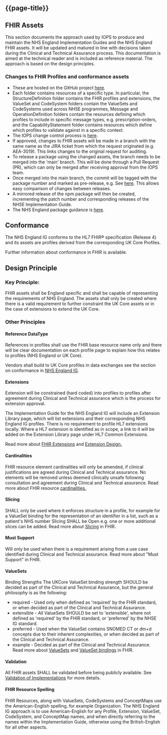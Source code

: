 ## {{page-title}}


## FHIR Assets

This section documents the approach used by IOPS to produce and maintain the NHS England Implementation Guides and the NHS England FHIR assets. It will be updated and matured in line with decisions taken during the Clinical and Technical Assurance process. This documentation is aimed at the technical reader and is included as reference material. The approach is based on the design principles.

### Changes to FHIR Profiles and conformance assets
- These are hosted on the GitHub project [here](https://github.com/NHSDigital/NHSEngland-FHIR-ImplementationGuide).
- Each folder contains resources of a specific type. In particular, the StructureDefinition folder contains the FHIR profiles and extensions, the ValueSet and CodeSystem folders contain the ValueSets and CodeSystems used across NHSE programmes, Message and OperationDefinition folders contain the resources defining which profiles to include in specific message types, e.g. prescription-orders, and the CapabilityStatement folder contains resources which define which profiles to validate against in a specific context.
- The IOPS change control process is [here](https://simplifier.net/guide/NHSE-Design-and-Development-Approach2/Home/Management/Development-and-Release-Management?version=current).
- If approved, changes to FHIR assets will be made in a branch with the same name as the JIRA ticket from which the request originated (e.g. AEA-3019). This links changes to the original request for auditing.
- To release a package using the changed assets, the branch needs to be merged into the 'main' branch. This will be done through a Pull Request (PR), which can only be merged after receiving approval from the IOPS team.
- Once merged into the main branch, the commit will be tagged with the package number and marked as pre-release, e.g. See [here](https://github.com/NHSDigital/NHSEngland-FHIR-ImplementationGuide/tags). This allows easy comparison of changes between releases.
- A mirrored release of the npm package will then be created, incrementing the patch number and corresponding releases of the NHSE Implementation Guide.
- The NHS England package guidance is [here](https://simplifier.net/guide/NHSE-Design-and-Development-Approach2/Home/Management/Version-Management?version=current#Package-Versioning).


## Conformance

The NHS England IG conforms to the HL7 FHIR® specification (Release 4) and its assets are profiles derived from the corresponding UK Core Profiles.

Further information about conformance in FHIR is available.

## Design Principle

### Key Principle:

FHIR assets shall be England specific and shall be capable of representing the requirements of NHS England. The assets shall only be created where there is a valid requirement to further constraint the UK Core assets or in the case of extensions to extend the UK Core. 

### Other Principles

#### Reference DataType

References in profiles shall use the FHIR base resource name only and there will be clear documentation on each profile page to explain how this relates to profiles (NHS England or UK Core).

Vendors shall build to UK Core profiles in data exchanges see the section on conformance in [NHS England IG](https://simplifier.net/guide/nhs-england-fhir-implementation-guide?version=current).

#### Extensions

Extension will be constrained (hard coded) into profiles to profiles after agreement during Clinical and Technical assurance which is the process for extension approval.

The Implementation Guide for the NHS England IG will include an Extension Library page, which will list extensions and their corresponding NHS England IG profiles. There is no requirement to profile HL7 extensions locally. Where a HL7 extension is identified as in scope, a link to it will be added on the Extension Library page under HL7 Common Extensions.

Read more about [FHIR Extensions](https://www.hl7.org/fhir/r4/extensibility.html) and [Extension Design.](https://simplifier.net/guide/HL7FHIRUKCoreDesignandDevelopmentApproach/Home/Asset-Design/Extension-Design?version=current)

#### Cardinalities
FHIR resource element cardinalities will only be amended, if clinical justifications are agreed during Clinical and Technical assurance.
No elements will be removed unless deemed clinically unsafe following consultation and agreement during Clinical and Technical assurance.
Read more about FHIR resource [cardinalities.](http://hl7.org/fhir/r4/profiling.html#cardinality)

#### Slicing
SHALL only be used where it enforces structure in a profile, for example
for a ValueSet binding
for the representation of an identifier in a list, such as a patient's NHS number
Slicing SHALL be Open e.g. one or more additional slices can be added.
Read more about [Slicing](https://www.hl7.org/fhir/r4/profiling.html#slicing) in FHIR.

#### Must Support
Will only be used when there is a requirement arising from a use case identified during Clinical and Technical assurance.
Read more about "Must Support" in FHIR.

#### ValueSets
Binding Strengths
The UKCore ValueSet binding strength SHOULD be decided as part of the Clinical and Technical Assurance, but the general philosophy is as the following:

- required - Used only when defined as 'required' by the FHIR standard, or when decided as part of the Clinical and Technical Assurance.
- extensible - All ValueSets SHOULD be set to 'extensible', where not defined as 'required' by the FHIR standard, or 'preferred' by the NHSE IG standard.
- preferred - Used when the ValueSet contains SNOMED CT or dm+d concepts due to their inherent complexities, or when decided as part of the Clinical and Technical Assurance.
- example - Decided as part of the Clinical and Technical Assurance.
Read more about [ValueSets](https://www.hl7.org/fhir/r4/terminologies.html#valuesets) and [ValueSet bindings](https://www.hl7.org/fhir/r4/terminologies.html#strength) in FHIR.

#### Validation
All FHIR assets SHALL be validated before being publicly available. See [Validation of Implementations](https://simplifier.net/guide/HL7FHIRUKCoreDesignandDevelopmentApproach/Home/ConformanceandDependencies/ValidationofImplementations.guide.md?version=current) for more details.

#### FHIR Resource Spelling
FHIR Resources, along with ValueSets, CodeSystems and ConceptMaps use the American-English spelling, for example Organization. The NHS England IG approach is to use American-English for any Profile, Extension, ValueSet, CodeSystem, and ConceptMap names, and when directly referring to the names within the Implementation Guide, otherwise using the British-English for all other aspects.


